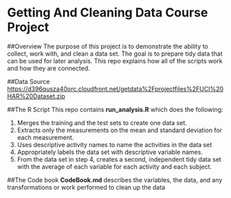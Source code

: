 # Getting And Cleaning Data Course Project
##Overview
The purpose of this project is to demonstrate the ability to collect, work with, and clean a data set. The goal is to prepare tidy data that can be used for later analysis. This repo explains how all of the scripts work and how they are connected. 

##Data Source
https://d396qusza40orc.cloudfront.net/getdata%2Fprojectfiles%2FUCI%20HAR%20Dataset.zip 

##The R Script
This repo contains **run_analysis.R** which does the following:

1. Merges the training and the test sets to create one data set.
2. Extracts only the measurements on the mean and standard deviation for each measurement. 
3. Uses descriptive activity names to name the activities in the data set
4. Appropriately labels the data set with descriptive variable names. 
5. From the data set in step 4, creates a second, independent tidy data set with the average of each variable for each activity and each subject.

##The Code book
**CodeBook.md** describes the variables, the data, and any transformations or work performed to clean up the data
